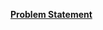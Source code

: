 **[Problem Statement](https://leetcode.com/problems/minimum-number-of-steps-to-make-two-strings-anagram/description/)**
